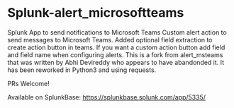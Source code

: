 [![<MattLParker>](https://circleci.com/gh/MattLParker/Splunk-alert_microsoftteams.svg?style=svg)](https://circleci.com/gh/MattLParker/Splunk-alert_microsoftteams)

# Splunk-alert_microsoftteams
Splunk App to send notifications to Microsoft Teams
Custom alert action to send messages to Microsoft Teams. 
Added optional field extraction to create action button in teams. If you want a custom action button add field and field name when configuring alerts.
This is a fork from alert_msteams that was written by Abhi Devireddy  who appears to have abandonded it. It has been reworked in Python3 and using requests. 

PRs Welcome!

Available on SplunkBase:   https://splunkbase.splunk.com/app/5335/
